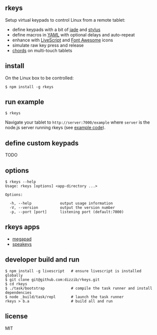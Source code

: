 ## rkeys

Setup virtual keypads to control Linux from a remote tablet:

- define keypads with a bit of [jade] and [stylus]
- define macros in [YAML] with optional delays and auto-repeat
- enhance with [LiveScript] and [Font Awesome][fa] icons
- simulate raw key press and release
- [chords] on multi-touch tablets

## install

On the Linux box to be controlled:

    $ npm install -g rkeys

## run example

    $ rkeys

Navigate your tablet to `http://server:7000/example`
where `server` is the node.js server running rkeys
(see [example code](./site/app)).

## define custom keypads

TODO

## options

    $ rkeys --help
    Usage: rkeys [options] <app-directory ...>

    Options:

      -h, --help             output usage information
      -V, --version          output the version number
      -p, --port [port]      listening port (default:7000)

## rkeys apps

- [megapad](https://github.com/dizzib/megapad)
- [speakeys](https://github.com/dizzib/speakeys)

## developer build and run

    $ npm install -g livescript   # ensure livescript is installed globally
    $ git clone git@github.com:dizzib/rkeys.git
    $ cd rkeys
    $ ./task/bootstrap            # compile the task runner and install dependencies
    $ node _build/task/repl       # launch the task runner
    rkeys > b.a                   # build all and run

## license

MIT

[Express]: http://expressjs.com
[chords]: https://en.wikipedia.org/wiki/Chorded_keyboard
[fa]: http://fortawesome.github.io/Font-Awesome/
[jade]: http://jade-lang.com
[LiveScript]: http://livescript.net
[node.js]: http://nodejs.org
[stylus]: https://learnboost.github.io/stylus
[YAML]: https://en.wikipedia.org/wiki/YAML
